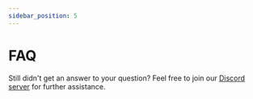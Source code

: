 ```yaml
---
sidebar_position: 5
---
```


# FAQ

Still didn't get an answer to your question? Feel free to join our [Discord server](https://discord.quabot.net) for further assistance.
